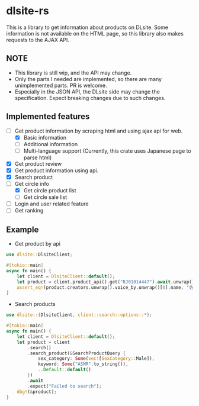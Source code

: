# dlsite-rs

This is a library to get information about products on DLsite. Some information
is not available on the HTML page, so this library also makes requests to the
AJAX API.

## NOTE

- This library is still wip, and the API may change.
- Only the parts I needed are implemented, so there are many unimplemented
  parts. PR is welcome.
- Especially in the JSON API, the DLsite side may change the specification.
  Expect breaking changes due to such changes.

## Implemented features

- [ ] Get product information by scraping html and using ajax api for web.
  - [x] Basic information
  - [ ] Additional information
  - [ ] Multi-language support (Currently, this crate uses Japanese page to
        parse html)
- [x] Get product review
- [x] Get product information using api.
- [x] Search product
- [ ] Get circle info
  - [x] Get circle product list
  - [ ] Get circle sale list
- [ ] Login and user related feature
- [ ] Get ranking

## Example

- Get product by api

```rust
use dlsite::DlsiteClient;

#[tokio::main]
async fn main() {
    let client = DlsiteClient::default();
    let product = client.product_api().get("RJ01014447").await.unwrap();
    assert_eq!(product.creators.unwrap().voice_by.unwrap()[0].name, "佐倉綾音");
}
```

- Search products

```rust
use dlsite::{DlsiteClient, client::search::options::*};

#[tokio::main]
async fn main() {
    let client = DlsiteClient::default();
    let product = client
        .search()
        .search_product(&SearchProductQuery {
            sex_category: Some(vec![SexCategory::Male]),
            keyword: Some("ASMR".to_string()),
            ..Default::default()
        })
        .await
        .expect("Failed to search");
    dbg!(&product);
}
```
